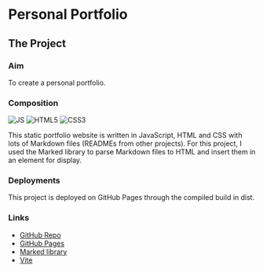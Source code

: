 # Personal Portfolio

## The Project

### Aim
To create a personal portfolio.

### Composition
![JS](https://img.shields.io/badge/JavaScript-F7DF1E?logo=javascript&logoColor=black) ![HTML5](https://img.shields.io/badge/HTML5-E34F26?logo=html5&logoColor=white) ![CSS3](https://img.shields.io/badge/CSS3-1572B6?logo=css3&logoColor=white)

This static portfolio website is written in JavaScript, HTML and CSS with lots of Markdown files (READMEs from other projects). For this project, I used the Marked library to parse Markdown files to HTML and insert them in an element for display.

### Deployments
This project is deployed on GitHub Pages through the compiled build in dist.

### Links
- [GitHub Repo](https://github.com/Felix-Lin-8864/Felix-Lin-8864.github.io)
- [GitHub Pages](https://felix-lin-8864.github.io/)
- [Marked library](https://www.npmjs.com/package/marked)
- [Vite](https://www.npmjs.com/package/vite)
